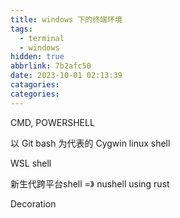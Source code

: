 ```yaml
---
title: windows 下的终端环境
tags:
  - terminal
  - windows
hidden: true
abbrlink: 7b2afc50
date: 2023-10-01 02:13:39
catagories:
categories:
---
```


<!-- <meting-js
    server="netease"
    type="song"
    autoplay="true"
    id="18126594">
</meting-js> -->

CMD, POWERSHELL

以 Git bash 为代表的 Cygwin linux shell

WSL shell

新生代跨平台shell =》 nushell using rust

Decoration
